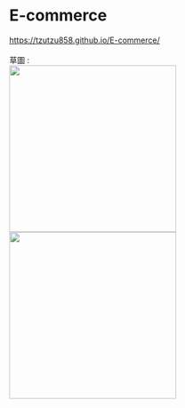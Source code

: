 # E-commerce

https://tzutzu858.github.io/E-commerce/<br />
<br />
草圖 :<br />
<img src="https://github.com/tzutzu858/E-commerce/blob/master/diagram/index.jpg?raw=true" width="300" >
<img src="https://github.com/tzutzu858/E-commerce/blob/master/diagram/sign_up%E9%A0%81%E9%9D%A2.jpg?raw=true" width="300" >
